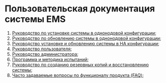 # Пользовательская документация системы EMS

1. [Руководство по установке системы в однонодовой конфигурации](ems_install_guide/README.md);
2. [Руководство по обновлению системы в однонодовой конфигурации](ems_update_guide/README.md);
3. [Руководство установке и обновлению системы в HA конфигурации](ems_ha_config_guide/README.md);
4. [Руководство пользователя](ems_user_guide/README.md);
5. [Руководство администратора](ems_administrator_guide/README.md);
6. [Программа и методика испытаний](ems_pmi/README.md);
7. [Руководство по созданию резервных копий и восстановлению системы](ems_backup_guide/README.md);
8. [Часто задаваемые вопросы по функционалу продукта (FAQ)](ems_faq_user_guide/README.md);
